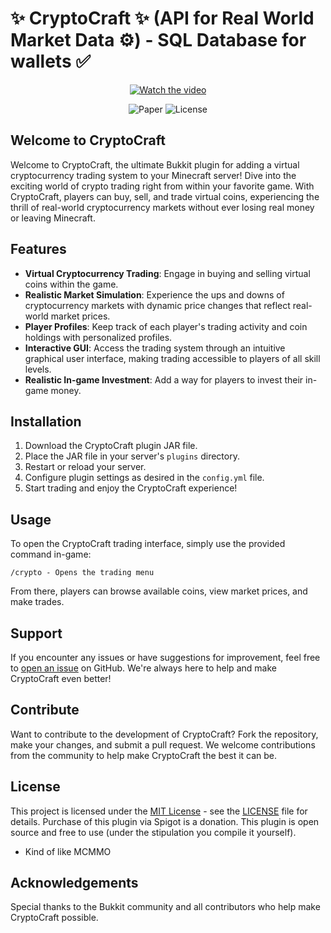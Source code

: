# ✨ CryptoCraft ✨ (API for Real World Market Data ⚙️) - SQL Database for wallets ✅
<center>
  
[![Watch the video](https://img.youtube.com/vi/oDBK9DIVhls/0.jpg)](https://www.youtube.com/watch?v=oDBK9DIVhls)

![Paper](https://img.shields.io/badge/Paper-1.20+-white.svg) ![License](https://img.shields.io/badge/License-MIT-blue.svg)

</center>

## Welcome to CryptoCraft

Welcome to CryptoCraft, the ultimate Bukkit plugin for adding a virtual cryptocurrency trading system to your Minecraft server! Dive into the exciting world of crypto trading right from within your favorite game. With CryptoCraft, players can buy, sell, and trade virtual coins, experiencing the thrill of real-world cryptocurrency markets without ever losing real money or leaving Minecraft.

## Features

- **Virtual Cryptocurrency Trading**: Engage in buying and selling virtual coins within the game.
- **Realistic Market Simulation**: Experience the ups and downs of cryptocurrency markets with dynamic price changes that reflect real-world market prices.
- **Player Profiles**: Keep track of each player's trading activity and coin holdings with personalized profiles.
- **Interactive GUI**: Access the trading system through an intuitive graphical user interface, making trading accessible to players of all skill levels.
- **Realistic In-game Investment**: Add a way for players to invest their in-game money.

## Installation

1. Download the CryptoCraft plugin JAR file.
2. Place the JAR file in your server's `plugins` directory.
3. Restart or reload your server.
4. Configure plugin settings as desired in the `config.yml` file.
5. Start trading and enjoy the CryptoCraft experience!

## Usage

To open the CryptoCraft trading interface, simply use the provided command in-game:

```
/crypto - Opens the trading menu
```

From there, players can browse available coins, view market prices, and make trades.

## Support

If you encounter any issues or have suggestions for improvement, feel free to [open an issue](https://github.com/s5y-ux/CryptoCraft/issues) on GitHub. We're always here to help and make CryptoCraft even better!

## Contribute

Want to contribute to the development of CryptoCraft? Fork the repository, make your changes, and submit a pull request. We welcome contributions from the community to help make CryptoCraft the best it can be.

## License

This project is licensed under the [MIT License](https://opensource.org/license/MIT) - see the [LICENSE](https://github.com/s5y-ux/CryptoCraft/blob/main/LICENSE) file for details. Purchase of this plugin via Spigot is a donation. This plugin is open source and free to use (under the stipulation you compile it yourself).
- Kind of like MCMMO

## Acknowledgements

Special thanks to the Bukkit community and all contributors who help make CryptoCraft possible.
